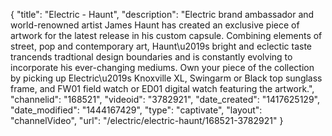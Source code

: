 {
    "title": "Electric - Haunt",
    "description": "Electric brand ambassador and world-renowned artist James Haunt has created an exclusive piece of artwork for the latest release in his custom capsule. Combining elements of street, pop and contemporary art, Haunt\u2019s bright and eclectic taste trancends tradtional design boundaries and is constantly evolving to incorporate his ever-changing mediums. Own your piece of the collection by picking up Electric\u2019s Knoxville XL, Swingarm or Black top sunglass frame, and FW01 field watch or ED01 digital watch featuring the artwork.",
    "channelid": "168521",
    "videoid": "3782921",
    "date_created": "1417625129",
    "date_modified": "1444167429",
    "type": "captivate",
    "layout": "channelVideo",
    "url": "\/electric\/electric-haunt\/168521-3782921"
}